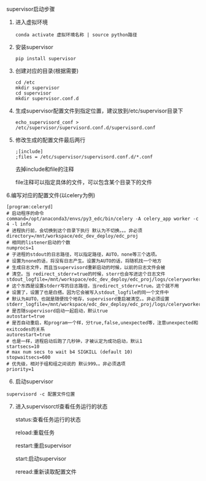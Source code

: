 supervisor启动步骤

1. 进入虚拟环境

   ```shell
   conda activate 虚拟环境名称 | source python路径
   ```

2. 安装supervisor

   ```shell
   pip install supervisor
   ```

3. 创建对应的目录(根据需要)

   ```shell
   cd /etc
   mkdir supervisor
   cd supervisor
   mkdir supervisor.conf.d
   ```

4. 生成supervisor配置文件到指定位置，建议放到/etc/supervisor目录下

   ```shell
   echo_supervisord_conf > /etc/supervisor/supervisord.conf.d/supervisord.conf
   ```

5. 修改生成的配置文件最后两行

   ```shell
   ;[include]
   ;files = /etc/supervisor/supervisord.conf.d/*.conf
   ```

   去掉include和file的注释

   file注释可以指定具体的文件，可以包含某个目录下的文件

6.编写对应的配置文件(以celery为例)

```shell
[program:celeryd]
# 启动程序的命令
command=/opt/anaconda3/envs/py3_edc/bin/celery -A celery_app worker -c 4 -l info
# 进程执行前，会切换到这个目录下执行 默认为不切换。。。非必须
directory=/mnt/workspace/edc_dev_deploy/edc_proj
# 相同的listener启动的个数
numprocs=1
# 子进程的stdout的日志路径，可以指定路径，AUTO，none等三个选项。
# 设置为none的话，将没有日志产生。设置为AUTO的话，将随机找一个地方
# 生成日志文件，而且当supervisord重新启动的时候，以前的日志文件会被
# 清空。当 redirect_stderr=true的时候，sterr也会写进这个日志文件 
stdout_logfile=/mnt/workspace/edc_dev_deploy/edc_proj/logs/celeryworker.log
# 这个东西是设置stderr写的日志路径，当redirect_stderr=true。这个就不用
# 设置了，设置了也是白搭。因为它会被写入stdout_logfile的同一个文件中
# 默认为AUTO，也就是随便找个地存，supervisord重启被清空。。非必须设置
stderr_logfile=/mnt/workspace/edc_dev_deploy/edc_proj/logs/celeryworker_error.log
# 是否随supervisord启动一起启动，默认true
autostart=true
# 是否自动重启，和program一个样，分true,false,unexpected等，注意unexpected和exitcodes的关系
autorestart=true
# 也是一样，进程启动后跑了几秒钟，才被认定为成功启动，默认1
startsecs=10
# max num secs to wait b4 SIGKILL (default 10)
stopwaitsecs=600
# 优先级，相对于组和组之间说的 默认999。。非必须选项
priority=1
```

6. 启动supervisor

```shell
supervisord -c 配置文件位置
```

7. 进入supervisorctl查看任务运行的状态

   status:查看任务运行的状态

   reload:重载任务

   restart:重启supervisor

   start:启动supervisor

   reread:重新读取配置文件

   